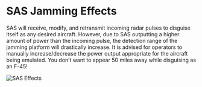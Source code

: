 # SAS Jamming Effects

SAS will receive, modify, and retransmit incoming radar pulses to disguise itself as any desired aircraft. However, due to SAS outputting a higher amount of power than the incoming pulse, the detection range of the jamming platform will drastically increase. It is advised for operators to manually increase/decrease the power output appropriate for the aircraft being emulated. You don’t want to appear 50 miles away while disguising as an F-45!

![SAS Effects](/images/sas.png)
